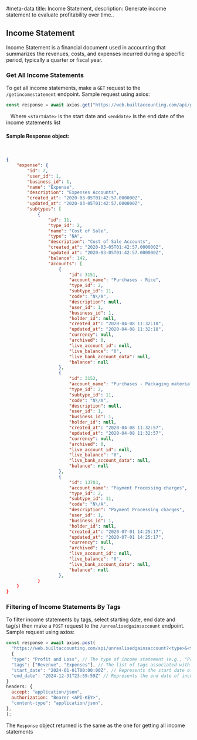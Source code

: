 #meta-data title: Income Statement, description: Generate income statement to evaluate profitability over time..

## Income Statement

Income Statement is a financial document used in accounting that summarizes the revenues, costs, and expenses incurred during a specific period, typically a quarter or fiscal year.

### Get All Income Statements

To get all income statements, make a `GET` request to the `/getincomestatement` endpoint. Sample request using axios:

```js
const response = await axios.get("https://web.builtaccounting.com/api/getincomestatement/?<startdate>&<enddate>");
```
  
Where `<startdate>` is the start date and `<enddate>` is the end date of the income statements list

#### Sample Response object:
    
```json
{
    "expense": {
        "id": 2,
        "user_id": 1,
        "business_id": 1,
        "name": "Expense",
        "description": "Expenses Accounts",
        "created_at": "2020-03-05T01:42:57.000000Z",
        "updated_at": "2020-03-05T01:42:57.000000Z",
        "subtypes": [
            {
                "id": 11,
                "type_id": 2,
                "name": "Cost of Sale",
                "type": "NA",
                "description": "Cost of Sale Accounts",
                "created_at": "2020-03-05T01:42:57.000000Z",
                "updated_at": "2020-03-05T01:42:57.000000Z",
                "balance": 142,
                "accounts": [
                    {
                        "id": 3151,
                        "account_name": "Purchases - Rice",
                        "type_id": 2,
                        "subtype_id": 11,
                        "code": "N\/A",
                        "description": null,
                        "user_id": 1,
                        "business_id": 1,
                        "holder_id": null,
                        "created_at": "2020-04-08 11:32:18",
                        "updated_at": "2020-04-08 11:32:18",
                        "currency": null,
                        "archived": 0,
                        "live_account_id": null,
                        "live_balance": "0",
                        "live_bank_account_data": null,
                        "balance": null
                    },
                    {
                        "id": 3152,
                        "account_name": "Purchases - Packaging materials",
                        "type_id": 2,
                        "subtype_id": 11,
                        "code": "N\/A",
                        "description": null,
                        "user_id": 1,
                        "business_id": 1,
                        "holder_id": null,
                        "created_at": "2020-04-08 11:32:57",
                        "updated_at": "2020-04-08 11:32:57",
                        "currency": null,
                        "archived": 0,
                        "live_account_id": null,
                        "live_balance": "0",
                        "live_bank_account_data": null,
                        "balance": null
                    },
                    {
                        "id": 13703,
                        "account_name": "Payment Processing charges",
                        "type_id": 2,
                        "subtype_id": 11,
                        "code": "N\/A",
                        "description": "Payment Processing charges",
                        "user_id": 1,
                        "business_id": 1,
                        "holder_id": null,
                        "created_at": "2020-07-01 14:25:17",
                        "updated_at": "2020-07-01 14:25:17",
                        "currency": null,
                        "archived": 0,
                        "live_account_id": null,
                        "live_balance": "0",
                        "live_bank_account_data": null,
                        "balance": null
                    },
            }
    }
}
```

### Filtering of Income Statements By Tags

To filter income statements by tags, select starting date, end date and tag(s) then make a `POST` request to the `/unrealisedgainsaccount` endpoint. Sample request using axios:

```js
const response = await axios.post(
  "https://web.builtaccounting.com/api/unrealisedgainsaccount?<type>&<tags>&from=<start_date>&to=<end_date>",
  {
  "type": "Profit and Loss", // The type of income statement (e.g., "Profit and Loss", "Balance Sheet")
  "tags": ["Revenue", "Expenses"], // The list of tags associated with the income statement
  "start_date": "2024-01-01T00:00:00Z", // Represents the start date of income statements
  "end_date": "2024-12-31T23:59:59Z" // Represents the end date of income statements
}
headers: {
  accept: "application/json",
  authorization: "Bearer <API-KEY>",
  "content-type": "application/json",
},
);
```

The `Response` object returned is the same as the one for getting all income statements
